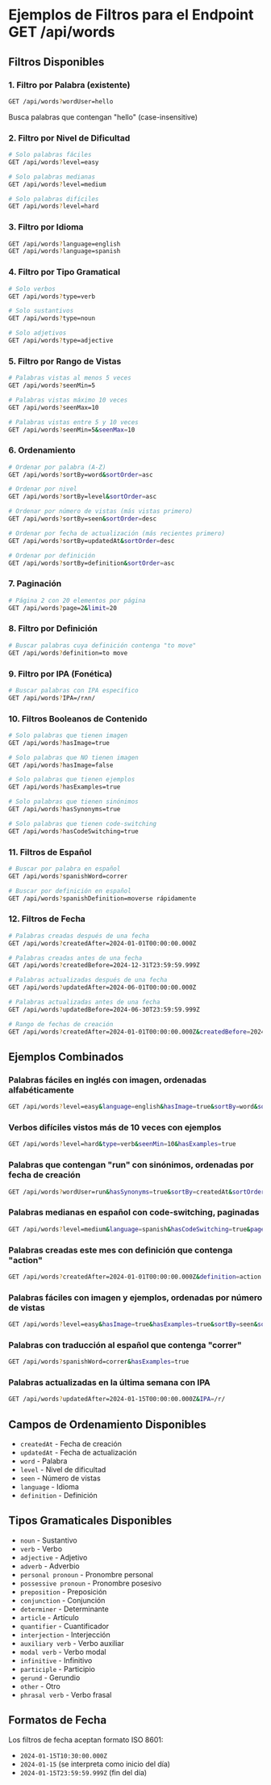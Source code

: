 # Ejemplos de Filtros para el Endpoint GET /api/words

## Filtros Disponibles

### 1. **Filtro por Palabra** (existente)
```bash
GET /api/words?wordUser=hello
```
Busca palabras que contengan "hello" (case-insensitive)

### 2. **Filtro por Nivel de Dificultad**
```bash
# Solo palabras fáciles
GET /api/words?level=easy

# Solo palabras medianas
GET /api/words?level=medium

# Solo palabras difíciles
GET /api/words?level=hard
```

### 3. **Filtro por Idioma**
```bash
GET /api/words?language=english
GET /api/words?language=spanish
```

### 4. **Filtro por Tipo Gramatical**
```bash
# Solo verbos
GET /api/words?type=verb

# Solo sustantivos
GET /api/words?type=noun

# Solo adjetivos
GET /api/words?type=adjective
```

### 5. **Filtro por Rango de Vistas**
```bash
# Palabras vistas al menos 5 veces
GET /api/words?seenMin=5

# Palabras vistas máximo 10 veces
GET /api/words?seenMax=10

# Palabras vistas entre 5 y 10 veces
GET /api/words?seenMin=5&seenMax=10
```

### 6. **Ordenamiento**
```bash
# Ordenar por palabra (A-Z)
GET /api/words?sortBy=word&sortOrder=asc

# Ordenar por nivel
GET /api/words?sortBy=level&sortOrder=asc

# Ordenar por número de vistas (más vistas primero)
GET /api/words?sortBy=seen&sortOrder=desc

# Ordenar por fecha de actualización (más recientes primero)
GET /api/words?sortBy=updatedAt&sortOrder=desc

# Ordenar por definición
GET /api/words?sortBy=definition&sortOrder=asc
```

### 7. **Paginación**
```bash
# Página 2 con 20 elementos por página
GET /api/words?page=2&limit=20
```

### 8. **Filtro por Definición**
```bash
# Buscar palabras cuya definición contenga "to move"
GET /api/words?definition=to move
```

### 9. **Filtro por IPA (Fonética)**
```bash
# Buscar palabras con IPA específico
GET /api/words?IPA=/rʌn/
```

### 10. **Filtros Booleanos de Contenido**
```bash
# Solo palabras que tienen imagen
GET /api/words?hasImage=true

# Solo palabras que NO tienen imagen
GET /api/words?hasImage=false

# Solo palabras que tienen ejemplos
GET /api/words?hasExamples=true

# Solo palabras que tienen sinónimos
GET /api/words?hasSynonyms=true

# Solo palabras que tienen code-switching
GET /api/words?hasCodeSwitching=true
```

### 11. **Filtros de Español**
```bash
# Buscar por palabra en español
GET /api/words?spanishWord=correr

# Buscar por definición en español
GET /api/words?spanishDefinition=moverse rápidamente
```

### 12. **Filtros de Fecha**
```bash
# Palabras creadas después de una fecha
GET /api/words?createdAfter=2024-01-01T00:00:00.000Z

# Palabras creadas antes de una fecha
GET /api/words?createdBefore=2024-12-31T23:59:59.999Z

# Palabras actualizadas después de una fecha
GET /api/words?updatedAfter=2024-06-01T00:00:00.000Z

# Palabras actualizadas antes de una fecha
GET /api/words?updatedBefore=2024-06-30T23:59:59.999Z

# Rango de fechas de creación
GET /api/words?createdAfter=2024-01-01T00:00:00.000Z&createdBefore=2024-06-30T23:59:59.999Z
```

## Ejemplos Combinados

### Palabras fáciles en inglés con imagen, ordenadas alfabéticamente
```bash
GET /api/words?level=easy&language=english&hasImage=true&sortBy=word&sortOrder=asc
```

### Verbos difíciles vistos más de 10 veces con ejemplos
```bash
GET /api/words?level=hard&type=verb&seenMin=10&hasExamples=true
```

### Palabras que contengan "run" con sinónimos, ordenadas por fecha de creación
```bash
GET /api/words?wordUser=run&hasSynonyms=true&sortBy=createdAt&sortOrder=desc
```

### Palabras medianas en español con code-switching, paginadas
```bash
GET /api/words?level=medium&language=spanish&hasCodeSwitching=true&page=1&limit=15
```

### Palabras creadas este mes con definición que contenga "action"
```bash
GET /api/words?createdAfter=2024-01-01T00:00:00.000Z&definition=action
```

### Palabras fáciles con imagen y ejemplos, ordenadas por número de vistas
```bash
GET /api/words?level=easy&hasImage=true&hasExamples=true&sortBy=seen&sortOrder=desc
```

### Palabras con traducción al español que contenga "correr"
```bash
GET /api/words?spanishWord=correr&hasExamples=true
```

### Palabras actualizadas en la última semana con IPA
```bash
GET /api/words?updatedAfter=2024-01-15T00:00:00.000Z&IPA=/r/
```

## Campos de Ordenamiento Disponibles

- `createdAt` - Fecha de creación
- `updatedAt` - Fecha de actualización
- `word` - Palabra
- `level` - Nivel de dificultad
- `seen` - Número de vistas
- `language` - Idioma
- `definition` - Definición

## Tipos Gramaticales Disponibles

- `noun` - Sustantivo
- `verb` - Verbo
- `adjective` - Adjetivo
- `adverb` - Adverbio
- `personal pronoun` - Pronombre personal
- `possessive pronoun` - Pronombre posesivo
- `preposition` - Preposición
- `conjunction` - Conjunción
- `determiner` - Determinante
- `article` - Artículo
- `quantifier` - Cuantificador
- `interjection` - Interjección
- `auxiliary verb` - Verbo auxiliar
- `modal verb` - Verbo modal
- `infinitive` - Infinitivo
- `participle` - Participio
- `gerund` - Gerundio
- `other` - Otro
- `phrasal verb` - Verbo frasal

## Formatos de Fecha

Los filtros de fecha aceptan formato ISO 8601:
- `2024-01-15T10:30:00.000Z`
- `2024-01-15` (se interpreta como inicio del día)
- `2024-01-15T23:59:59.999Z` (fin del día) 